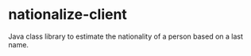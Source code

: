 # nationalize-client

Java class library to estimate the nationality of a person based on a last name.
